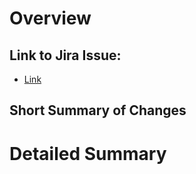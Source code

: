 # Overview
## Link to Jira Issue: 
<!--Substitute the relevant jira issue key in the below URL-->
- [Link](https://resson.atlassian.net/browse/<JIRA_ISSUE_KEY>})

## Short Summary of Changes
<!--Provide a short (one or two sentence) summary of the changes introduced by this PR-->

# Detailed Summary

<!--Provide any additional details of the PR here-->
